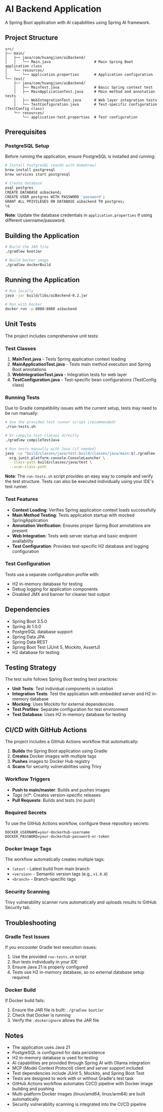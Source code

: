 # AI Backend Application

A Spring Boot application with AI capabilities using Spring AI framework.

## Project Structure

```
src/
├── main/
│   ├── java/com/huangjien/aiBackend/
│   │   └── Main.java                    # Main Spring Boot application class
│   └── resources/
│       └── application.properties       # Application configuration
└── test/
    ├── java/com/huangjien/aiBackend/
    │   ├── MainTest.java                # Basic Spring context test
    │   ├── MainApplicationTest.java     # Main method and annotation tests
    │   ├── WebIntegrationTest.java      # Web layer integration tests
    │   └── TestConfiguration.java       # Test-specific configuration (TestConfig class)
    └── resources/
        └── application-test.properties  # Test configuration
```

## Prerequisites

### PostgreSQL Setup

Before running the application, ensure PostgreSQL is installed and running:

```bash
# Install PostgreSQL (macOS with Homebrew)
brew install postgresql
brew services start postgresql

# Create database
psql postgres
CREATE DATABASE aibackend;
CREATE USER postgres WITH PASSWORD 'password';
GRANT ALL PRIVILEGES ON DATABASE aibackend TO postgres;
\q
```

**Note**: Update the database credentials in `application.properties` if using different username/password.

## Building the Application

```bash
# Build the JAR file
./gradlew bootJar

# Build Docker image
./gradlew dockerBuild
```

## Running the Application

```bash
# Run locally
java -jar build/libs/aiBackend-0.2.jar

# Run with Docker
docker run -p 8080:8080 aibackend
```

## Unit Tests

The project includes comprehensive unit tests:

### Test Classes

1. **MainTest.java** - Tests Spring application context loading
2. **MainApplicationTest.java** - Tests main method execution and Spring Boot annotations
3. **WebIntegrationTest.java** - Integration tests for web layer
4. **TestConfiguration.java** - Test-specific bean configurations (TestConfig class)

### Running Tests

Due to Gradle compatibility issues with the current setup, tests may need to be run manually:

```bash
# Use the provided test runner script (recommended)
./run-tests.sh

# Or compile test classes directly
./gradlew compileTestJava

# Run tests manually with Java (if needed)
java -cp "build/classes/java/test:build/classes/java/main:$(./gradlew -q printClasspath)" \
  org.junit.platform.console.ConsoleLauncher \
  --class-path build/classes/java/test \
  --scan-class-path
```

**Note**: The `run-tests.sh` script provides an easy way to compile and verify the test structure. Tests can also be executed individually using your IDE's test runner.

### Test Features

- **Context Loading**: Verifies Spring application context loads successfully
- **Main Method Testing**: Tests application startup with mocked SpringApplication
- **Annotation Verification**: Ensures proper Spring Boot annotations are present
- **Web Integration**: Tests web server startup and basic endpoint availability
- **Test Configuration**: Provides test-specific H2 database and logging configuration

### Test Configuration

Tests use a separate configuration profile with:
- H2 in-memory database for testing
- Debug logging for application components
- Disabled JMX and banner for cleaner test output

## Dependencies

- Spring Boot 3.5.0
- Spring AI 1.0.0
- PostgreSQL database support
- Spring Data JPA
- Spring Data REST
- Spring Boot Test (JUnit 5, Mockito, AssertJ)
- H2 database for testing

## Testing Strategy

The test suite follows Spring Boot testing best practices:

- **Unit Tests**: Test individual components in isolation
- **Integration Tests**: Test the application with embedded server and H2 in-memory database
- **Mocking**: Uses Mockito for external dependencies
- **Test Profiles**: Separate configuration for test environment
- **Test Database**: Uses H2 in-memory database for testing

## CI/CD with GitHub Actions

The project includes a GitHub Actions workflow that automatically:

1. **Builds** the Spring Boot application using Gradle
2. **Creates** Docker images with multiple tags
3. **Pushes** images to Docker Hub registry
4. **Scans** for security vulnerabilities using Trivy

### Workflow Triggers

- **Push to main/master**: Builds and pushes images
- **Tags (v*)**: Creates version-specific releases
- **Pull Requests**: Builds and tests (no push)

### Required Secrets

To use the GitHub Actions workflow, configure these repository secrets:

```
DOCKER_USERNAME=your-dockerhub-username
DOCKER_PASSWORD=your-dockerhub-password-or-token
```

### Docker Image Tags

The workflow automatically creates multiple tags:
- `latest` - Latest build from main branch
- `<version>` - Semantic version tags (e.g., `v1.0.0`)
- `<branch>` - Branch-specific tags

### Security Scanning

Trivy vulnerability scanner runs automatically and uploads results to GitHub Security tab.

## Troubleshooting

### Gradle Test Issues
If you encounter Gradle test execution issues:
1. Use the provided `run-tests.sh` script
2. Run tests individually in your IDE
3. Ensure Java 21 is properly configured
4. Tests use H2 in-memory database, so no external database setup required

### Docker Build
If Docker build fails:
1. Ensure the JAR file is built: `./gradlew bootJar`
2. Check that Docker is running
3. Verify the `.dockerignore` allows the JAR file

## Notes

- The application uses Java 21
- PostgreSQL is configured for data persistence
- H2 in-memory database is used for testing
- AI capabilities are provided through Spring AI with Ollama integration
- MCP (Model Context Protocol) client and server support included
- Test dependencies include JUnit 5, Mockito, and Spring Boot Test
- Tests are designed to work with or without Gradle's test task
- GitHub Actions workflow automates CI/CD pipeline with Docker image building and pushing
- Multi-platform Docker images (linux/amd64, linux/arm64) are built automatically
- Security vulnerability scanning is integrated into the CI/CD pipeline